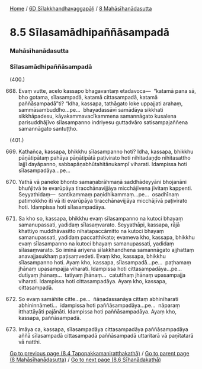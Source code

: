 
[Home](/) / [6D Sīlakkhandhavaggapāḷi](/tipitaka/6D.md) / [8 Mahāsīhanādasutta](/tipitaka/6D/8.md)

# 8.5 Sīlasamādhipaññāsampadā

### Mahāsīhanādasutta

### Sīlasamādhipaññāsampadā

(400.)

668. Evaṃ vutte, acelo kassapo bhagavantaṃ etadavoca—  “katamā pana sā, bho gotama, sīlasampadā, katamā cittasampadā, katamā paññāsampadā”ti? “Idha, kassapa, tathāgato loke uppajjati arahaṃ, sammāsambuddho…pe…  bhayadassāvī samādāya sikkhati sikkhāpadesu, kāyakammavacīkammena samannāgato kusalena parisuddhājīvo sīlasampanno indriyesu guttadvāro satisampajaññena samannāgato santuṭṭho.

(401.)

669. Kathañca, kassapa, bhikkhu sīlasampanno hoti? Idha, kassapa, bhikkhu pāṇātipātaṃ pahāya pāṇātipātā paṭivirato hoti nihitadaṇḍo nihitasattho lajjī dayāpanno, sabbapāṇabhūtahitānukampī viharati. Idampissa hoti sīlasampadāya…pe…

670. Yathā vā paneke bhonto samaṇabrāhmaṇā saddhādeyyāni bhojanāni bhuñjitvā te evarūpāya tiracchānavijjāya micchājīvena jīvitaṃ kappenti. Seyyathidaṃ—  santikammaṃ paṇidhikammaṃ…pe…  osadhīnaṃ patimokkho iti vā iti evarūpāya tiracchānavijjāya micchājīvā paṭivirato hoti. Idampissa hoti sīlasampadāya.

671. Sa kho so, kassapa, bhikkhu evaṃ sīlasampanno na kutoci bhayaṃ samanupassati, yadidaṃ sīlasaṃvarato. Seyyathāpi, kassapa, rājā khattiyo muddhāvasitto nihatapaccāmitto na kutoci bhayaṃ samanupassati, yadidaṃ paccatthikato; evameva kho, kassapa, bhikkhu evaṃ sīlasampanno na kutoci bhayaṃ samanupassati, yadidaṃ sīlasaṃvarato. So iminā ariyena sīlakkhandhena samannāgato ajjhattaṃ anavajjasukhaṃ paṭisaṃvedeti. Evaṃ kho, kassapa, bhikkhu sīlasampanno hoti. Ayaṃ kho, kassapa, sīlasampadā…pe…  paṭhamaṃ jhānaṃ upasampajja viharati. Idampissa hoti cittasampadāya…pe…  dutiyaṃ jhānaṃ…  tatiyaṃ jhānaṃ…  catutthaṃ jhānaṃ upasampajja viharati. Idampissa hoti cittasampadāya. Ayaṃ kho, kassapa, cittasampadā.

672. So evaṃ samāhite citte…pe…  ñāṇadassanāya cittaṃ abhinīharati abhininnāmeti…  idampissa hoti paññāsampadāya…pe…  nāparaṃ itthattāyāti pajānāti. Idampissa hoti paññāsampadāya. Ayaṃ kho, kassapa, paññāsampadā.

673. Imāya ca, kassapa, sīlasampadāya cittasampadāya paññāsampadāya aññā sīlasampadā cittasampadā paññāsampadā uttaritarā vā paṇītatarā vā natthi.

[Go to previous page (8.4 Tapopakkamaniratthakathā)](/tipitaka/6D/8/8.4.md) / [Go to parent page (8 Mahāsīhanādasutta)](/tipitaka/6D/8.md) / [Go to next page (8.6 Sīhanādakathā)](/tipitaka/6D/8/8.6.md)


